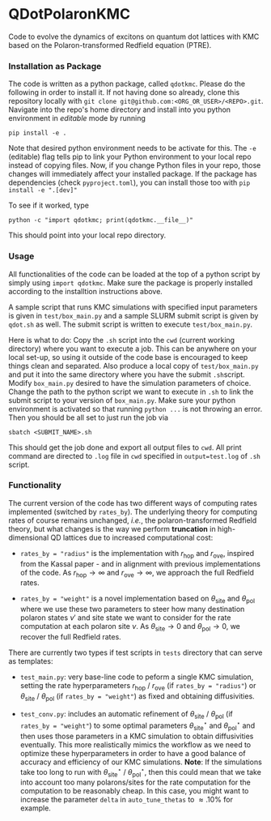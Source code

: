 # QDotPolaronKMC

Code to evolve the dynamics of excitons on quantum dot lattices with KMC based on the Polaron-transformed Redfield equation (PTRE).

### Installation as Package

The code is written as a python package, called `qdotkmc`. Please do the following in order to install it.
If not having done so already, clone this repository locally with `git clone git@github.com:<ORG_OR_USER>/<REPO>.git`. Navigate into the repo's home directory and install into you python environment in *editable* mode by running

```
pip install -e .
```

Note that desired python environment needs to be activate for this. The `-e` (editable) flag tells pip to link your Python environment to your local repo instead of copying files. Now, if you change Python files in your repo, those changes will immediately affect your installed package. If the package has dependencies (check `pyproject.toml`), you can install those too with `pip install -e ".[dev]"`

To see if it worked, type

```
python -c "import qdotkmc; print(qdotkmc.__file__)"
```
This should point into your local repo directory.


### Usage

All functionalities of the code can be loaded at the top of a python script by simply using `import qdotkmc`. Make sure the package is properly installed according to the installtion instructions above. 

A sample script that runs KMC simulations with specified input parameters is given in `test/box_main.py` and a sample SLURM submit script is given by `qdot.sh` as well. The submit script is written to execute `test/box_main.py`. 

Here is what to do: Copy the `.sh` script into the `cwd` (current working directory) where you want to execute a job. This can be anywhere on your local set-up, so using it outside of the code base is encouraged to keep things clean and separated. Also produce a local copy of `test/box_main.py` and put it into the same directory where you have the submit `.sh`script. Modify `box_main.py` desired to have the simulation parameters of choice. Change the path to the python script we want to execute in `.sh` to link the submit script to your version of `box_main.py`. Make sure your python environment is activated so that running `python ...` is not throwing an error. Then you should be all set to just run the job via

```
sbatch <SUBMIT_NAME>.sh
```

This should get the job done and export all output files to `cwd`. All print command are directed to `.log` file in `cwd` specified in `output=test.log` of `.sh` script.


### Functionality

The current version of the code has two different ways of computing rates implemented (switched by `rates_by`). The underlying theory for computing rates of course remains unchanged, *i.e.*, the polaron-transformed Redfield theory, but what changes is the way we perform **truncation** in high-dimensional QD lattices due to increased computational cost:

* `rates_by = "radius"` is the implementation with $r_\mathrm{hop}$ and $r_\mathrm{ove}$, inspired from the Kassal paper - and in alignment with previous implementations of the code. As $r_\mathrm{hop} \to \infty$ and $r_\mathrm{ove} \to \infty$, we approach the full Redfield rates.

* `rates_by = "weight"` is a novel implementation based on $\theta_\mathrm{site}$ and $\theta_\mathrm{pol}$ where we use these two parameters to steer how many destination polaron states $\nu'$ and site state we want to consider for the rate computation at each polaron site $\nu$. As $\theta_\mathrm{site} \to 0$ and $\theta_\mathrm{pol} \to 0$, we recover the full Redfield rates. 

There are currently two types if test scripts in `tests` directory that can serve as templates:

* `test_main.py`: very base-line code to peform a single KMC simulation, setting the rate hyperparameters $r_\mathrm{hop}$ / $r_\mathrm{ove}$ (if `rates_by = "radius"`) or $\theta_\mathrm{site}$ / $\theta_\mathrm{pol}$ (if `rates_by = "weight"`) as fixed and obtaining diffusivities.

* `test_conv.py`: includes an automatic refinement of $\theta_\mathrm{site}$ / $\theta_\mathrm{pol}$ (if `rates_by = "weight"`) to some optimal parameters  $\theta_\mathrm{site}^\star$ and $\theta_\mathrm{pol}^\star$ and then uses those parameters in a KMC simulation to obtain diffusivities eventually. This more realistically mimics the workflow as we need to optimize these hyperparameters in order to have a good balance of accuracy and efficiency of our KMC simulations. **Note**: If the simulations take too long to run with $\theta_\mathrm{site}^\star$ / $\theta_\mathrm{pol}^\star$, then this could mean that we take into account too many polarons/sites for the rate computation for the computation to be reasonably cheap. In this case, you might want to increase the parameter `delta` in `auto_tune_thetas` to $\approx. 10 \%$ for example. 